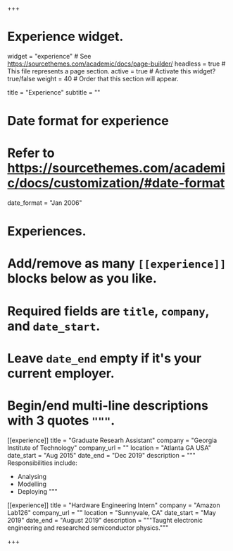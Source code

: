 +++
# Experience widget.
widget = "experience"  # See https://sourcethemes.com/academic/docs/page-builder/
headless = true  # This file represents a page section.
active = true  # Activate this widget? true/false
weight = 40  # Order that this section will appear.

title = "Experience"
subtitle = ""

# Date format for experience
#   Refer to https://sourcethemes.com/academic/docs/customization/#date-format
date_format = "Jan 2006"

# Experiences.
#   Add/remove as many `[[experience]]` blocks below as you like.
#   Required fields are `title`, `company`, and `date_start`.
#   Leave `date_end` empty if it's your current employer.
#   Begin/end multi-line descriptions with 3 quotes `"""`.
[[experience]]
  title = "Graduate Researh Assistant"
  company = "Georgia Institute of Technology"
  company_url = ""
  location = "Atlanta GA USA"
  date_start = "Aug 2015"
  date_end = "Dec 2019"
  description = """
  Responsibilities include:
  
  * Analysing
  * Modelling
  * Deploying
  """

[[experience]]
  title = "Hardware Engineering Intern"
  company = "Amazon Lab126"
  company_url = ""
  location = "Sunnyvale, CA"
  date_start = "May 2019"
  date_end = "August 2019"
  description = """Taught electronic engineering and researched semiconductor physics."""

+++
